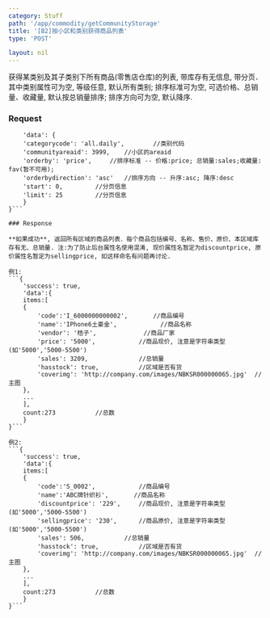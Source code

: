 ```yaml
---
category: Stuff
path: '/app/commodity/getCommunityStorage'
title: '[B2]按小区和类别获得商品列表'
type: 'POST'

layout: nil
---
```


获得某类别及其子类别下所有商品(零售店仓库)的列表, 带库存有无信息, 带分页．其中类别属性可为空, 等级任意, 默认所有类别; 排序标准可为空, 可选价格、总销量、收藏量,  默认按总销量排序; 排序方向可为空, 默认降序.

### Request


```{
    'data': {
	'categorycode': 'all.daily',		//类别代码
	'communityareaid': 3999,	//小区的areaid
	'orderby': 'price',		//排序标准 -- 价格:price; 总销量:sales;收藏量: fav(暂不可用);
	'orderbydirection': 'asc'	//排序方向 -- 升序:asc; 降序:desc
	'start': 0,			//分页信息
	'limit': 25			//分页信息
    }
}```

### Response

**如果成功**, 返回所有区域的商品列表．每个商品包括编号、名称、售价、原价、本区域库存有无、总销量. 注:为了防止后台属性名使用混淆, 现价属性名暂定为discountprice, 原价属性名暂定为sellingprice, 如这样命名有问题再讨论. 

例1:
```{
    'success': true,
    'data':{
	items:[
	{
	    'code':'I_6000000000002',		//商品编号
	    'name':'IPhone6土豪金',			//商品名称
	    'vendor': '桔子',				//商品厂家
	    'price': '5000',			//商品现价, 注意是字符串类型(如'5000','5000-5500')
	    'sales': 3209,				//总销量	    
	    'hasstock': true,			//区域是否有货
	    'coverimg': 'http://company.com/images/NBKSR000000065.jpg'	//主图	    
	},
	...
	],
	count:273			//总数
    }
}```

例2:
```{
    'success': true,
    'data':{
	items:[
	{
	    'code':'S_0002',			//商品编号
	    'name':'ABC牌针织衫',		//商品名称
	    'discountprice': '229',		//商品现价, 注意是字符串类型(如'5000','5000-5500')
	    'sellingprice': '230',		//商品原价, 注意是字符串类型(如'5000','5000-5500')
	    'sales': 506,			//总销量	    
	    'hasstock': true,			//区域是否有货
	    'coverimg': 'http://company.com/images/NBKSR000000065.jpg'	//主图
	},
	...
	],
	count:273			//总数
    }
}```
